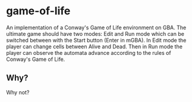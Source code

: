 # game-of-life
An implementation of a Conway's Game of Life environment on GBA. The ultimate game should have two modes: Edit and Run mode which can be switched between with the Start button (Enter in mGBA). In Edit mode the player can change cells between Alive and Dead. Then in Run mode the player can observe the automata advance according to the rules of Conway's Game of Life.

## Why?
Why not?
